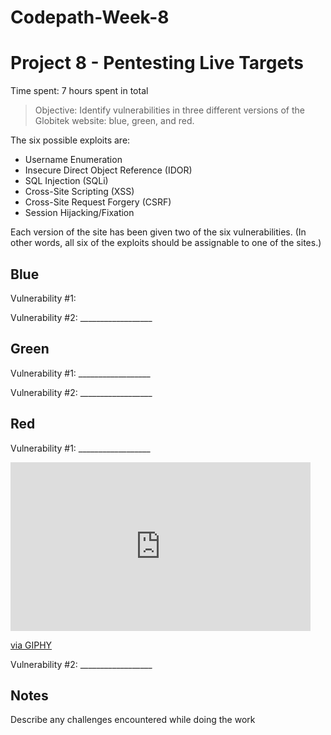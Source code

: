 # Codepath-Week-8
# Project 8 - Pentesting Live Targets

Time spent: 7 hours spent in total

> Objective: Identify vulnerabilities in three different versions of the Globitek website: blue, green, and red.

The six possible exploits are:
* Username Enumeration
* Insecure Direct Object Reference (IDOR)
* SQL Injection (SQLi)
* Cross-Site Scripting (XSS)
* Cross-Site Request Forgery (CSRF)
* Session Hijacking/Fixation

Each version of the site has been given two of the six vulnerabilities. (In other words, all six of the exploits should be assignable to one of the sites.)

## Blue

Vulnerability #1: 

Vulnerability #2: __________________


## Green

Vulnerability #1: __________________

Vulnerability #2: __________________


## Red

Vulnerability #1: __________________

<iframe src="https://giphy.com/embed/1qdgf90BRveDDaNSxb" width="480" height="270" frameBorder="0" class="giphy-embed" allowFullScreen></iframe><p><a href="https://giphy.com/gifs/1qdgf90BRveDDaNSxb">via GIPHY</a></p>


Vulnerability #2: __________________


## Notes

Describe any challenges encountered while doing the work
